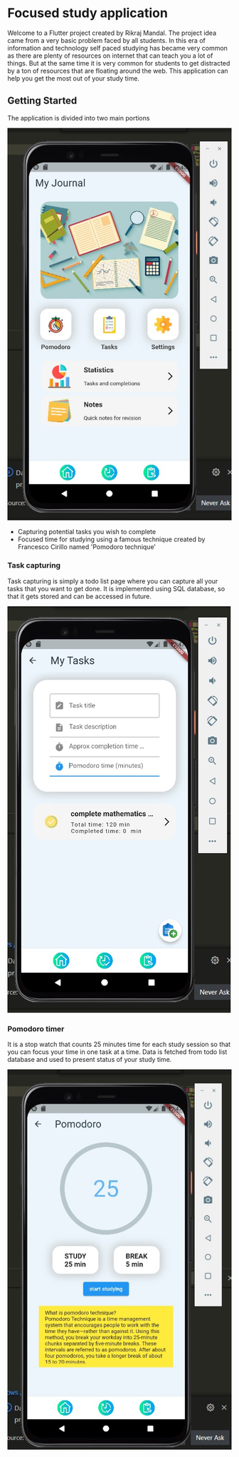 # Focused study application

Welcome to a Flutter project created by Rikraj Mandal. The project idea came from a very basic problem faced by all students. In this era of information and technology self paced studying has became very common as there are plenty of resources on internet that can teach you a lot of things. But at the same time it is very common for students to get distracted by a ton of resources that are floating around the web. This application can help you get the most out of your study time.

## Getting Started

The application is divided into two main portions

![main page ui](lib/assets/foucsed-study-app-ui.jpg)

- Capturing potential tasks you wish to complete
- Focused time for studying using a famous technique created by Francesco Cirillo named 'Pomodoro technique'

### Task capturing

Task capturing is simply a todo list page where you can capture all your tasks that you want to get done. It is implemented using SQL database, so that it gets stored and can be accessed in future.

![main page ui](lib/assets/focused-study-app-todo-page.jpg)

### Pomodoro timer

It is a stop watch that counts 25 minutes time for each study session so that you can focus your time in one task at a time. Data is fetched from todo list database and used to present status of your study time.

![main page ui](lib/assets/focused-study-app-pomodoro-page.jpg)
